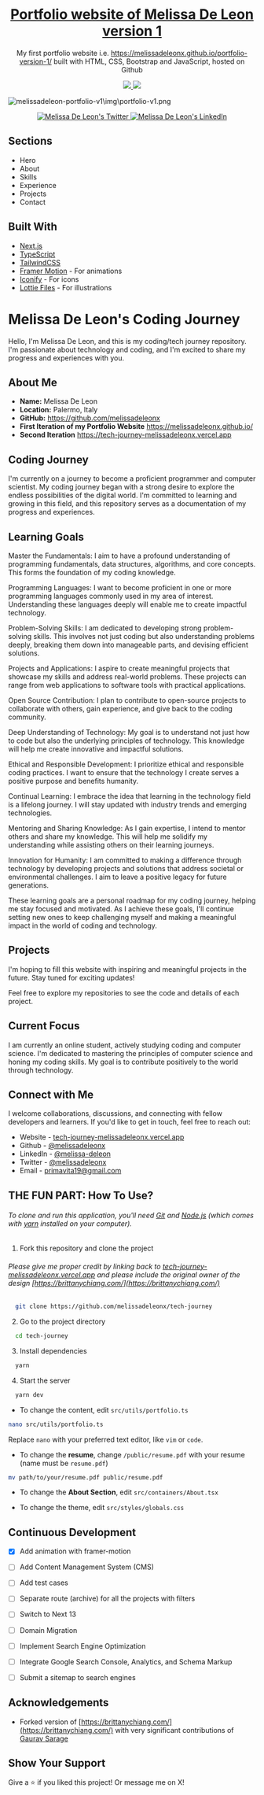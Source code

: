 <h1 align="center">
<a href="https://melissadeleonx.github.io/portfolio-version-1/" target="_blank">Portfolio website of Melissa De Leon version 1</a>
</h1>

<p align="center">
  My first portfolio website i.e. <a href="https://melissadeleonx.github.io/portfolio-version-1/" target="_blank">https://melissadeleonx.github.io/portfolio-version-1/</a> built with HTML, CSS, Bootstrap and JavaScript, hosted on Github
</p>

<p align="center">
  <a href="https://choosealicense.com/licenses/mit/">
    <img src="https://img.shields.io/badge/License-MIT-brightgreen"/ >
  </a>
  <img src="https://img.shields.io/badge/Version-1-blue"/ >
</p>  

![melissadeleon-portfolio-v1\img\portfolio-v1.png](https://raw.githubusercontent.com/melissadeleonx/portfolio-version-1/main/img/portfolio-v1.png)

<p align="center">
  <a href="https://twitter.com/melissadeleonx">
    <img src="https://img.shields.io/badge/follow-%40melissadeleonx%203.5k+-1DA1F2?label=XTwitter&logo=twitter&style=for-the-badge&color=blue" alt="Melissa De Leon's Twitter"/>
  </a>
  <a href="https://www.linkedin.com/in/melissadeleonx/">
    <img src="https://img.shields.io/badge/LinkedIn-melissadeleonx-blue?style=for-the-badge&logo=linkedin" alt="Melissa De Leon's LinkedIn"/>
  </a>
</p>

## Sections

- Hero
- About
- Skills
- Experience
- Projects
- Contact

## Built With

- [Next.js](https://nextjs.org/)
- [TypeScript](https://www.typescriptlang.org/)
- [TailwindCSS](https://tailwindcss.com/)
- [Framer Motion](https://www.framer.com/motion/) - For animations
- [Iconify](https://icon-sets.iconify.design/) - For icons
- [Lottie Files](https://lottiefiles.com/) - For illustrations

# Melissa De Leon's Coding Journey

Hello, I'm Melissa De Leon, and this is my coding/tech journey repository. I'm passionate about technology and coding, and I'm excited to share my progress and experiences with you.

## About Me

- **Name:** Melissa De Leon
- **Location:** Palermo, Italy
- **GitHub:** https://github.com/melissadeleonx
- **First Iteration of my Portfolio Website** https://melissadeleonx.github.io/
- **Second Iteration** https://tech-journey-melissadeleonx.vercel.app

## Coding Journey

I'm currently on a journey to become a proficient programmer and computer scientist. My coding journey began with a strong desire to explore the endless possibilities of the digital world. I'm committed to learning and growing in this field, and this repository serves as a documentation of my progress and experiences.

## Learning Goals

Master the Fundamentals: I aim to have a profound understanding of programming fundamentals, data structures, algorithms, and core concepts. This forms the foundation of my coding knowledge.

Programming Languages: I want to become proficient in one or more programming languages commonly used in my area of interest. Understanding these languages deeply will enable me to create impactful technology.

Problem-Solving Skills: I am dedicated to developing strong problem-solving skills. This involves not just coding but also understanding problems deeply, breaking them down into manageable parts, and devising efficient solutions.

Projects and Applications: I aspire to create meaningful projects that showcase my skills and address real-world problems. These projects can range from web applications to software tools with practical applications.

Open Source Contribution: I plan to contribute to open-source projects to collaborate with others, gain experience, and give back to the coding community.

Deep Understanding of Technology: My goal is to understand not just how to code but also the underlying principles of technology. This knowledge will help me create innovative and impactful solutions.

Ethical and Responsible Development: I prioritize ethical and responsible coding practices. I want to ensure that the technology I create serves a positive purpose and benefits humanity.

Continual Learning: I embrace the idea that learning in the technology field is a lifelong journey. I will stay updated with industry trends and emerging technologies.

Mentoring and Sharing Knowledge: As I gain expertise, I intend to mentor others and share my knowledge. This will help me solidify my understanding while assisting others on their learning journeys.

Innovation for Humanity: I am committed to making a difference through technology by developing projects and solutions that address societal or environmental challenges. I aim to leave a positive legacy for future generations.

These learning goals are a personal roadmap for my coding journey, helping me stay focused and motivated. As I achieve these goals, I'll continue setting new ones to keep challenging myself and making a meaningful impact in the world of coding and technology.

## Projects

I'm hoping to fill this website with inspiring and meaningful projects in the future. Stay tuned for exciting updates!

Feel free to explore my repositories to see the code and details of each project.

## Current Focus

I am currently an online student, actively studying coding and computer science. I'm dedicated to mastering the principles of computer science and honing my coding skills. My goal is to contribute positively to the world through technology.

## Connect with Me

I welcome collaborations, discussions, and connecting with fellow developers and learners. If you'd like to get in touch, feel free to reach out:

- Website - [tech-journey-melissadeleonx.vercel.app](https://tech-journey-melissadeleonx.vercel.app/)
- Github - [@melissadeleonx](https://github.com/melissadeleonx)
- LinkedIn - [@melissa-deleon](https://www.linkedin.com/in/melissadeleonx/)
- Twitter - [@melissadeleonx](https://twitter.com/melissadeleonX)
- Email - [primavita19@gmail.com](mailto:primavita19@gmail.com)

## THE FUN PART: How To Use?

###### To clone and run this application, you'll need [Git](https://git-scm.com) and [Node.js](https://nodejs.org/en/download/) (which comes with [yarn](https://yarnpkg.com) installed on your computer).

1. Fork this repository and clone the project

###### Please give me proper credit by linking back to [tech-journey-melissadeleonx.vercel.app](https://tech-journey-melissadeleonx.vercel.app/) and please include the original owner of the design [https://brittanychiang.com/](https://brittanychiang.com/)

```bash
  git clone https://github.com/melissadeleonx/tech-journey
```

2. Go to the project directory

```bash
  cd tech-journey
```

3. Install dependencies

```bash
  yarn
```

4. Start the server

```bash
  yarn dev
```

- To change the content, edit `src/utils/portfolio.ts`
```bash
nano src/utils/portfolio.ts
```

Replace `nano` with your preferred text editor, like `vim` or `code`.


- To change the **resume**, change `/public/resume.pdf` with your resume (name must be `resume.pdf`)
```bash
mv path/to/your/resume.pdf public/resume.pdf
```

- To change the **About Section**, edit `src/containers/About.tsx`


- To change the theme, edit `src/styles/globals.css`

## Continuous Development

- [x] Add animation with framer-motion
- [ ] Add Content Management System (CMS)
- [ ] Add test cases
- [ ] Separate route (archive) for all the projects with filters
- [ ] Switch to Next 13
- [ ] Domain Migration
- [ ] Implement Search Engine Optimization
- [ ] Integrate Google Search Console, Analytics, and Schema Markup
- [ ] Submit a sitemap to search engines



## Acknowledgements

- Forked version of [https://brittanychiang.com/](https://brittanychiang.com/) with very significant contributions of [Gaurav Sarage](https://github.com/gaurav-sarage/gauravsarage/)

## Show Your Support

Give a ⭐️ if you liked this project! Or message me on X!
